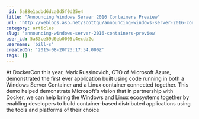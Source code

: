 ```yaml
---
_id: 5a88e1adbd6dca0d5f0d25e4
title: "Announcing Windows Server 2016 Containers Preview"
url: 'http://weblogs.asp.net/scottgu/announcing-windows-server-2016-containers-preview'
category: articles
slug: 'announcing-windows-server-2016-containers-preview'
user_id: 5a83ce59d6eb0005c4ecda2c
username: 'bill-s'
createdOn: '2015-08-20T23:17:54.000Z'
tags: []
---
```


At DockerCon this year, Mark Russinovich, CTO of Microsoft Azure, demonstrated the first ever application built using code running in both a Windows Server Container and a Linux container connected together. This demo helped demonstrate Microsoft's vision that in partnership with Docker, we can help bring the Windows and Linux ecosystems together by enabling developers to build container-based distributed applications using the tools and platforms of their choice
